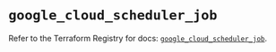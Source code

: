 # `google_cloud_scheduler_job`

Refer to the Terraform Registry for docs: [`google_cloud_scheduler_job`](https://registry.terraform.io/providers/hashicorp/google-beta/6.36.1/docs/resources/google_cloud_scheduler_job).
